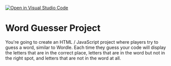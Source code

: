 [![Open in Visual Studio Code](https://classroom.github.com/assets/open-in-vscode-c66648af7eb3fe8bc4f294546bfd86ef473780cde1dea487d3c4ff354943c9ae.svg)](https://classroom.github.com/online_ide?assignment_repo_id=9326312&assignment_repo_type=AssignmentRepo)
# Word Guesser Project

You're going to create an HTML / JavaScript project where players try to guess a word, similar to Wordle. Each time they guess your code will display the letters that are in the correct place, letters that are in the word but not in the right spot, and letters that are not in the word at all. 
